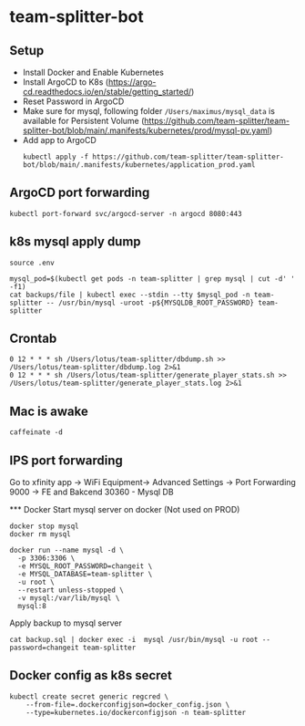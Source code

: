 # team-splitter-bot

## Setup

- Install Docker and Enable Kubernetes
- Install ArgoCD to K8s (https://argo-cd.readthedocs.io/en/stable/getting_started/)
- Reset Password in ArgoCD
- Make sure for mysql, following folder `/Users/maximus/mysql_data` is available for Persistent Volume (https://github.com/team-splitter/team-splitter-bot/blob/main/.manifests/kubernetes/prod/mysql-pv.yaml)
- Add app to ArgoCD
  ```
  kubectl apply -f https://github.com/team-splitter/team-splitter-bot/blob/main/.manifests/kubernetes/application_prod.yaml
  ```

## ArgoCD port forwarding
```
kubectl port-forward svc/argocd-server -n argocd 8080:443
```

## k8s mysql apply dump
```
source .env

mysql_pod=$(kubectl get pods -n team-splitter | grep mysql | cut -d' ' -f1)
cat backups/file | kubectl exec --stdin --tty $mysql_pod -n team-splitter -- /usr/bin/mysql -uroot -p${MYSQLDB_ROOT_PASSWORD} team-splitter
```

## Crontab
```
0 12 * * * sh /Users/lotus/team-splitter/dbdump.sh >> /Users/lotus/team-splitter/dbdump.log 2>&1
0 12 * * * sh /Users/lotus/team-splitter/generate_player_stats.sh >> /Users/lotus/team-splitter/generate_player_stats.log 2>&1
```

## Mac is awake
```
caffeinate -d
```

## IPS port forwarding 
Go to xfinity app -> WiFi Equipment-> Advanced Settings -> Port Forwarding
9000 -> FE and Bakcend
30360 - Mysql DB

*** Docker
Start mysql server on docker (Not used on PROD)
```shell
docker stop mysql
docker rm mysql

docker run --name mysql -d \
  -p 3306:3306 \
  -e MYSQL_ROOT_PASSWORD=changeit \
  -e MYSQL_DATABASE=team-splitter \
  -u root \
  --restart unless-stopped \
  -v mysql:/var/lib/mysql \
  mysql:8
```

Apply backup to mysql server
```shell
cat backup.sql | docker exec -i  mysql /usr/bin/mysql -u root --password=changeit team-splitter
```

## Docker config as k8s secret
```shell
kubectl create secret generic regcred \
    --from-file=.dockerconfigjson=docker_config.json \           
    --type=kubernetes.io/dockerconfigjson -n team-splitter
```
